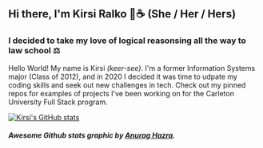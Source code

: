 ## Hi there, I'm Kirsi Ralko 👋☕ (She / Her / Hers)


### I decided to take my love of logical reasonsing all the way to law school ⚖️

Hello World! My name is Kirsi <em>(keer-see)</em>.  I'm a former Information Systems major (Class of 2012), and in 2020 I decided it was time to udpate my coding skills and seek out new challenges in tech. Check out my pinned repos for examples of projects I've been working on for the Carleton University Full Stack program.

[![Kirsi's GitHub stats](https://github-readme-stats.vercel.app/api?username=kirsralk&theme=dracula&show_icons=true)](https://github.com/kirsralk/github-readme-stats)  

##### Awesome Github stats graphic by [Anurag Hazra](https://github.com/anuraghazra/github-readme-stats#github-stats-card).

<!--
**kirsralk/kirsralk** is a ✨ _special_ ✨ repository because its `README.md` (this file) appears on your GitHub profile.

Here are some ideas to get you started:

- 🔭 I’m currently working on ...
- 🌱 I’m currently learning ...
- 👯 I’m looking to collaborate on ...
- 🤔 I’m looking for help with ...
- 💬 Ask me about ...
- 📫 How to reach me: ...
- 😄 Pronouns: ...
- ⚡ Fun fact: ...
-->
